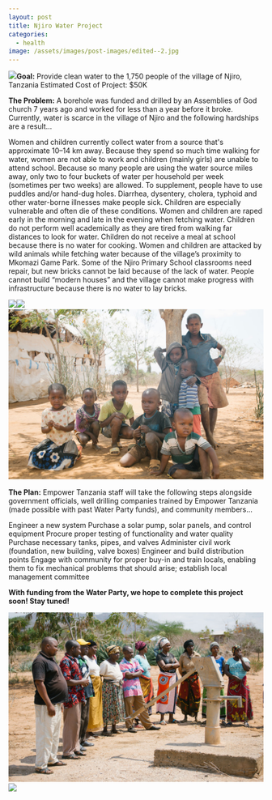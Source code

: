 ```yaml
---
layout: post
title: Njiro Water Project
categories:
  - health
image: /assets/images/post-images/edited--2.jpg
---
```


![](/uploads/116a6328.jpg)**Goal:** Provide clean water to the 1,750 people of the village of Njiro, Tanzania Estimated Cost of Project: $50K

**The Problem:** A borehole was funded and drilled by an Assemblies of God church 7 years ago and worked for less than a year before it broke. Currently, water is scarce in the village of Njiro and the following hardships are a result…

Women and children currently collect water from a source that's approximate 10–14 km away. Because they spend so much time walking for water, women are not able to work and children (mainly girls) are unable to attend school. Because so many people are using the water source miles away, only two to four buckets of water per household per week (sometimes per two weeks) are allowed. To supplement, people have to use puddles and/or hand-dug holes. Diarrhea, dysentery, cholera, typhoid and other water-borne illnesses make people sick. Children are especially vulnerable and often die of these conditions. Women and children are raped early in the morning and late in the evening when fetching water. Children do not perform well academically as they are tired from walking far distances to look for water. Children do not receive a meal at school because there is no water for cooking. Women and children are attacked by wild animals while fetching water because of the village’s proximity to Mkomazi Game Park. Some of the Njiro Primary School classrooms need repair, but new bricks cannot be laid because of the lack of water. People cannot build “modern houses” and the village cannot make progress with infrastructure because there is no water to lay bricks.

![](/uploads/116a6320.jpg)![](/uploads/116a6367.jpg)![](/uploads/2017/12/04/njiro-water-project/njirobefore1200.jpg)

**The Plan:** Empower Tanzania staff will take the following steps alongside government officials, well drilling companies trained by Empower Tanzania (made possible with past Water Party funds), and community members…

Engineer a new system Purchase a solar pump, solar panels, and control equipment Procure proper testing of functionality and water quality Purchase necessary tanks, pipes, and valves Administer civil work (foundation, new building, valve boxes) Engineer and build distribution points Engage with community for proper buy-in and train locals, enabling them to fix mechanical problems that should arise; establish local management committee

**With funding from the Water Party, we hope to complete this project soon! Stay tuned!**

![](/uploads/2017/12/04/njiro-water-project/njirobefore1200-2.jpg)![](/uploads/116a6458.jpg)